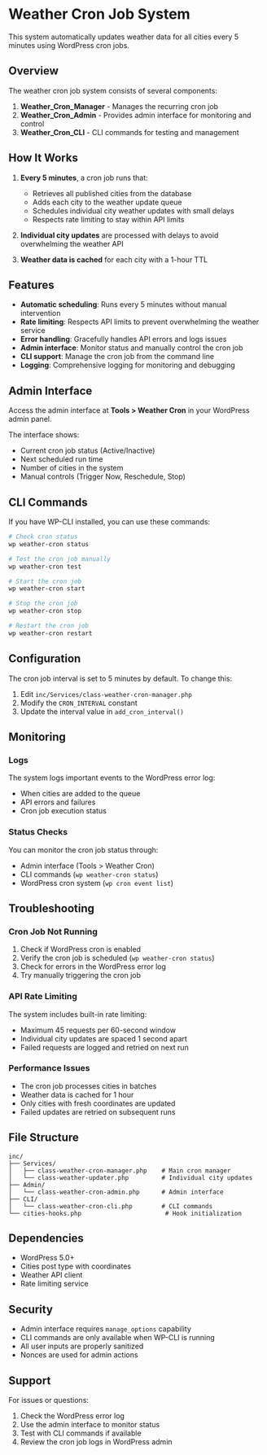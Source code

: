 # Weather Cron Job System

This system automatically updates weather data for all cities every 5 minutes using WordPress cron jobs.

## Overview

The weather cron job system consists of several components:

1. **Weather_Cron_Manager** - Manages the recurring cron job
2. **Weather_Cron_Admin** - Provides admin interface for monitoring and control
3. **Weather_Cron_CLI** - CLI commands for testing and management

## How It Works

1. **Every 5 minutes**, a cron job runs that:
   - Retrieves all published cities from the database
   - Adds each city to the weather update queue
   - Schedules individual city weather updates with small delays
   - Respects rate limiting to stay within API limits

2. **Individual city updates** are processed with delays to avoid overwhelming the weather API

3. **Weather data is cached** for each city with a 1-hour TTL

## Features

- **Automatic scheduling**: Runs every 5 minutes without manual intervention
- **Rate limiting**: Respects API limits to prevent overwhelming the weather service
- **Error handling**: Gracefully handles API errors and logs issues
- **Admin interface**: Monitor status and manually control the cron job
- **CLI support**: Manage the cron job from the command line
- **Logging**: Comprehensive logging for monitoring and debugging

## Admin Interface

Access the admin interface at **Tools > Weather Cron** in your WordPress admin panel.

The interface shows:
- Current cron job status (Active/Inactive)
- Next scheduled run time
- Number of cities in the system
- Manual controls (Trigger Now, Reschedule, Stop)

## CLI Commands

If you have WP-CLI installed, you can use these commands:

```bash
# Check cron status
wp weather-cron status

# Test the cron job manually
wp weather-cron test

# Start the cron job
wp weather-cron start

# Stop the cron job
wp weather-cron stop

# Restart the cron job
wp weather-cron restart
```

## Configuration

The cron job interval is set to 5 minutes by default. To change this:

1. Edit `inc/Services/class-weather-cron-manager.php`
2. Modify the `CRON_INTERVAL` constant
3. Update the interval value in `add_cron_interval()`

## Monitoring

### Logs

The system logs important events to the WordPress error log:
- When cities are added to the queue
- API errors and failures
- Cron job execution status

### Status Checks

You can monitor the cron job status through:
- Admin interface (Tools > Weather Cron)
- CLI commands (`wp weather-cron status`)
- WordPress cron system (`wp cron event list`)

## Troubleshooting

### Cron Job Not Running

1. Check if WordPress cron is enabled
2. Verify the cron job is scheduled (`wp weather-cron status`)
3. Check for errors in the WordPress error log
4. Try manually triggering the cron job

### API Rate Limiting

The system includes built-in rate limiting:
- Maximum 45 requests per 60-second window
- Individual city updates are spaced 1 second apart
- Failed requests are logged and retried on next run

### Performance Issues

- The cron job processes cities in batches
- Weather data is cached for 1 hour
- Only cities with fresh coordinates are updated
- Failed updates are retried on subsequent runs

## File Structure

```
inc/
├── Services/
│   ├── class-weather-cron-manager.php    # Main cron manager
│   └── class-weather-updater.php         # Individual city updates
├── Admin/
│   └── class-weather-cron-admin.php      # Admin interface
├── CLI/
│   └── class-weather-cron-cli.php        # CLI commands
└── cities-hooks.php                       # Hook initialization
```

## Dependencies

- WordPress 5.0+
- Cities post type with coordinates
- Weather API client
- Rate limiting service

## Security

- Admin interface requires `manage_options` capability
- CLI commands are only available when WP-CLI is running
- All user inputs are properly sanitized
- Nonces are used for admin actions

## Support

For issues or questions:
1. Check the WordPress error log
2. Use the admin interface to monitor status
3. Test with CLI commands if available
4. Review the cron job logs in WordPress admin
